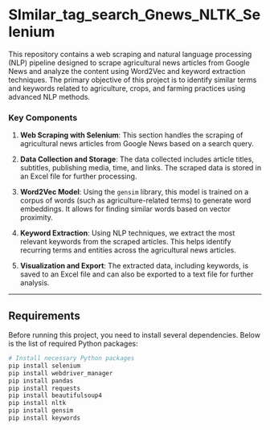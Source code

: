 # SImilar_tag_search_Gnews_NLTK_Selenium

This repository contains a web scraping and natural language processing (NLP) pipeline designed to scrape agricultural news articles from Google News and analyze the content using Word2Vec and keyword extraction techniques. The primary objective of this project is to identify similar terms and keywords related to agriculture, crops, and farming practices using advanced NLP methods.

### Key Components

1. **Web Scraping with Selenium**: This section handles the scraping of agricultural news articles from Google News based on a search query.
   
2. **Data Collection and Storage**: The data collected includes article titles, subtitles, publishing media, time, and links. The scraped data is stored in an Excel file for further processing.
   
3. **Word2Vec Model**: Using the `gensim` library, this model is trained on a corpus of words (such as agriculture-related terms) to generate word embeddings. It allows for finding similar words based on vector proximity.
   
4. **Keyword Extraction**: Using NLP techniques, we extract the most relevant keywords from the scraped articles. This helps identify recurring terms and entities across the agricultural news articles.
   
5. **Visualization and Export**: The extracted data, including keywords, is saved to an Excel file and can also be exported to a text file for further analysis.

---

## Requirements

Before running this project, you need to install several dependencies. Below is the list of required Python packages:

```bash
# Install necessary Python packages
pip install selenium
pip install webdriver_manager
pip install pandas
pip install requests
pip install beautifulsoup4
pip install nltk
pip install gensim
pip install keywords

